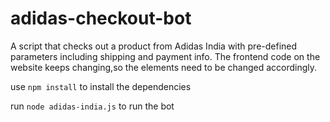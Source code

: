 # adidas-checkout-bot
A script that checks out a product from Adidas India with pre-defined parameters including shipping and payment info. 
The frontend code on the website keeps changing,so the elements need to be changed accordingly.


use `npm install` to install the dependencies

run `node adidas-india.js` to run the bot
